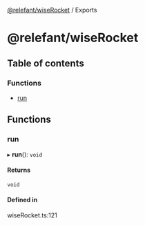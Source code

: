 [@relefant/wiseRocket](API.md) / Exports

# @relefant/wiseRocket

## Table of contents

### Functions

- [run](modules.md#run)

## Functions

### run

▸ **run**(): `void`

#### Returns

`void`

#### Defined in

wiseRocket.ts:121
